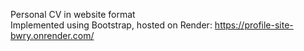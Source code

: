 Personal CV in website format  
Implemented using Bootstrap, hosted on Render: https://profile-site-bwry.onrender.com/
